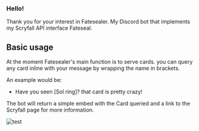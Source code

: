 ### Hello!

Thank you for your interest in Fatesealer. My Discord bot that implements my Scryfall API interface Fateseal. 

## Basic usage

At the moment Fatesealer's main function is to serve cards. you can query any card inline with your message by wrapping the name in brackets.

An example would be:
 + Have you seen \[Sol ring\]? that card is pretty crazy!

The bot will return a simple embed with the Card queried and a link to the Scryfall page for more information.

![test](https://i.imgur.com/RhREBIR.png)
